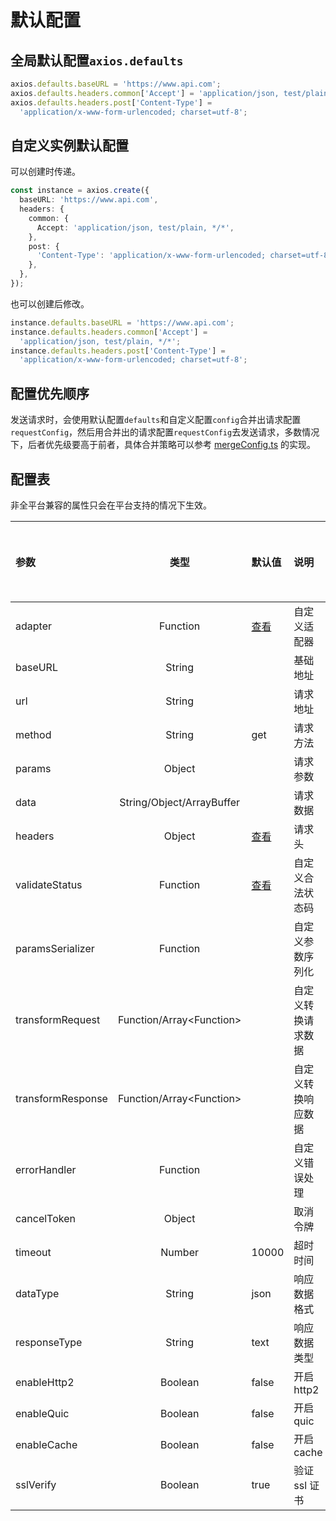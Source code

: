 # 默认配置

## 全局默认配置`axios.defaults`

```ts
axios.defaults.baseURL = 'https://www.api.com';
axios.defaults.headers.common['Accept'] = 'application/json, test/plain, */*';
axios.defaults.headers.post['Content-Type'] =
  'application/x-www-form-urlencoded; charset=utf-8';
```

## 自定义实例默认配置

可以创建时传递。

```ts
const instance = axios.create({
  baseURL: 'https://www.api.com',
  headers: {
    common: {
      Accept: 'application/json, test/plain, */*',
    },
    post: {
      'Content-Type': 'application/x-www-form-urlencoded; charset=utf-8',
    },
  },
});
```

也可以创建后修改。

```ts
instance.defaults.baseURL = 'https://www.api.com';
instance.defaults.headers.common['Accept'] =
  'application/json, test/plain, */*';
instance.defaults.headers.post['Content-Type'] =
  'application/x-www-form-urlencoded; charset=utf-8';
```

## 配置优先顺序

发送请求时，会使用默认配置`defaults`和自定义配置`config`合并出请求配置`requestConfig`，然后用合并出的请求配置`requestConfig`去发送请求，多数情况下，后者优先级要高于前者，具体合并策略可以参考 [mergeConfig.ts](https://github.com/early-autumn/axios-miniprogram/blob/master/src/core/mergeConfig.ts) 的实现。

## 配置表

非全平台兼容的属性只会在平台支持的情况下生效。

| 参数              |           类型            | 默认值                                                                                | 说明               | 全平台兼容 |
| :---------------- | :-----------------------: | :------------------------------------------------------------------------------------ | :----------------- | :--------- |
| adapter           |         Function          | [查看](https://github.com/early-autumn/axios-miniprogram/blob/master/src/defaults.ts) | 自定义适配器       | 是         |
| baseURL           |          String           |                                                                                       | 基础地址           | 是         |
| url               |          String           |                                                                                       | 请求地址           | 是         |
| method            |          String           | get                                                                                   | 请求方法           |            |
| params            |          Object           |                                                                                       | 请求参数           | 是         |
| data              | String/Object/ArrayBuffer |                                                                                       | 请求数据           | 是         |
| headers           |          Object           | [查看](https://github.com/early-autumn/axios-miniprogram/blob/master/src/defaults.ts) | 请求头             | 是         |
| validateStatus    |         Function          | [查看](https://github.com/early-autumn/axios-miniprogram/blob/master/src/defaults.ts) | 自定义合法状态码   | 是         |
| paramsSerializer  |         Function          |                                                                                       | 自定义参数序列化   | 是         |
| transformRequest  | Function/Array\<Function> |                                                                                       | 自定义转换请求数据 | 是         |
| transformResponse | Function/Array\<Function> |                                                                                       | 自定义转换响应数据 | 是         |
| errorHandler      |         Function          |                                                                                       | 自定义错误处理     | 是         |
| cancelToken       |          Object           |                                                                                       | 取消令牌           | 是         |
| timeout           |          Number           | 10000                                                                                 | 超时时间           |            |
| dataType          |          String           | json                                                                                  | 响应数据格式       | 是         |
| responseType      |          String           | text                                                                                  | 响应数据类型       | 是         |
| enableHttp2       |          Boolean          | false                                                                                 | 开启 http2         |            |
| enableQuic        |          Boolean          | false                                                                                 | 开启 quic          |            |
| enableCache       |          Boolean          | false                                                                                 | 开启 cache         |            |
| sslVerify         |          Boolean          | true                                                                                  | 验证 ssl 证书      |            |

